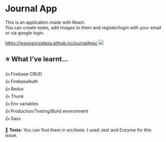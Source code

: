 # Journal App
This is an application made with React. \
You can create notes, add images to them and register/login with your email or via google login.

 https://jesusgonzaleza.github.io/JournalApp/
![](demo/demo.gif)


## :star: What I've learnt...

:+1: Firebase CRUD \
:+1: FirebaseAuth \
:+1: Redux \
:+1: Thunk \
:+1: Env variables \
:+1: Production/Testing/Build environment \
:+1: Sass 

:microscope: **Tests**: You can find them in src/tests. I used Jest and Enzyme for this issue.
